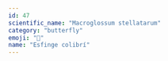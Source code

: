 ```yaml
---
id: 47
scientific_name: "Macroglossum stellatarum"
category: "butterfly"
emoji: "🦋"
name: "Esfinge colibrí"
---
```


